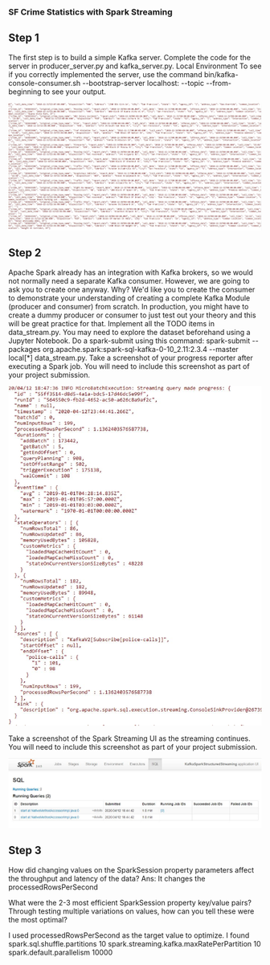 ### SF Crime Statistics with Spark Streaming

## Step 1
The first step is to build a simple Kafka server.
Complete the code for the server in producer_server.py and kafka_server.py.
Local Environment
To see if you correctly implemented the server, use the command bin/kafka-console-consumer.sh --bootstrap-server localhost:<your-port-number> --topic <your-topic-name> --from-beginning to see your output.

<img src='screenshot1.JPG'/>

## Step 2
Apache Spark already has an integration with Kafka brokers, so we would not normally need a separate Kafka consumer. However, we are going to ask you to create one anyway. Why? We'd like you to create the consumer to demonstrate your understanding of creating a complete Kafka Module (producer and consumer) from scratch. In production, you might have to create a dummy producer or consumer to just test out your theory and this will be great practice for that.
Implement all the TODO items in data_stream.py. You may need to explore the dataset beforehand using a Jupyter Notebook.
Do a spark-submit using this command: spark-submit --packages org.apache.spark:spark-sql-kafka-0-10_2.11:2.3.4 --master local[*] data_stream.py.
Take a screenshot of your progress reporter after executing a Spark job. You will need to include this screenshot as part of your project submission.

<img src='screenshot2.JPG'/>

Take a screenshot of the Spark Streaming UI as the streaming continues. You will need to include this screenshot as part of your project submission.

<img src='screenshot3.JPG'/>

## Step 3

How did changing values on the SparkSession property parameters affect the throughput and latency of the data?
Ans: It changes the processedRowsPerSecond

What were the 2-3 most efficient SparkSession property key/value pairs? Through testing multiple variations on values, how can you tell these were the most optimal?

 I used processedRowsPerSecond as the target value to optimize.
I found 
spark.sql.shuffle.partitions                10
spark.streaming.kafka.maxRatePerPartition   10
spark.default.parallelism                   10000

